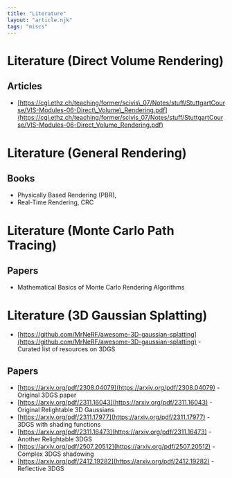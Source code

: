 ```yaml
---
title: "Literature"
layout: "article.njk"
tags: "miscs"
---
```


# Literature (Direct Volume Rendering)

## Articles

*   [https://cgl.ethz.ch/teaching/former/scivis\_07/Notes/stuff/StuttgartCourse/VIS-Modules-06-Direct\_Volume\_Rendering.pdf](https://cgl.ethz.ch/teaching/former/scivis_07/Notes/stuff/StuttgartCourse/VIS-Modules-06-Direct_Volume_Rendering.pdf)

# Literature (General Rendering)

## Books

*   Physically Based Rendering (PBR),
*   Real-Time Rendering, CRC

# Literature (Monte Carlo Path Tracing)

## Papers

*   Mathematical Basics of Monte Carlo Rendering Algorithms

# Literature (3D Gaussian Splatting)

*   [https://github.com/MrNeRF/awesome-3D-gaussian-splatting](https://github.com/MrNeRF/awesome-3D-gaussian-splatting) - Curated list of resources on 3DGS

## Papers

*   [https://arxiv.org/pdf/2308.04079](https://arxiv.org/pdf/2308.04079) - Original 3DGS paper
*   [https://arxiv.org/pdf/2311.16043](https://arxiv.org/pdf/2311.16043) - Original Relightable 3D Gaussians
*   [https://arxiv.org/pdf/2311.17977](https://arxiv.org/pdf/2311.17977) - 3DGS with shading functions
*   [https://arxiv.org/pdf/2311.16473](https://arxiv.org/pdf/2311.16473) - Another Relightable 3DGS
*   [https://arxiv.org/pdf/2507.20512](https://arxiv.org/pdf/2507.20512) - Complex 3DGS shadowing
*   [https://arxiv.org/pdf/2412.19282](https://arxiv.org/pdf/2412.19282) - Reflective 3DGS